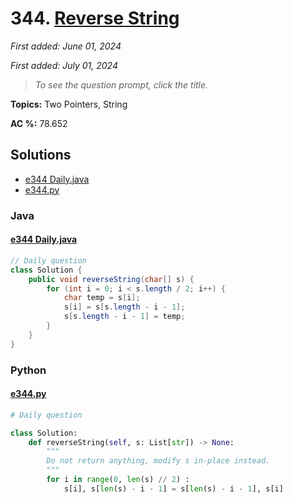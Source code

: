 # 344. [Reverse String](<https://leetcode.com/problems/reverse-string>)

*First added: June 01, 2024*

*First added: July 01, 2024*


> *To see the question prompt, click the title.*

**Topics:** Two Pointers, String

**AC %:** 78.652


## Solutions

- [e344 Daily.java](<../my-submissions/e344 Daily.java>)
- [e344.py](<../my-submissions/e344.py>)
### Java
#### [e344 Daily.java](<../my-submissions/e344 Daily.java>)
```Java
// Daily question
class Solution {
    public void reverseString(char[] s) {
        for (int i = 0; i < s.length / 2; i++) {
            char temp = s[i];
            s[i] = s[s.length - i - 1];
            s[s.length - i - 1] = temp;
        }
    }
}
```

### Python
#### [e344.py](<../my-submissions/e344.py>)
```Python
# Daily question

class Solution:
    def reverseString(self, s: List[str]) -> None:
        """
        Do not return anything, modify s in-place instead.
        """
        for i in range(0, len(s) // 2) :
            s[i], s[len(s) - i - 1] = s[len(s) - i - 1], s[i]
```


